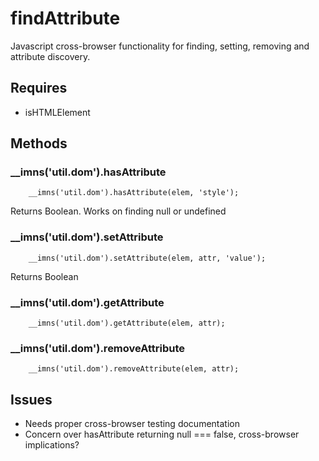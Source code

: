 # findAttribute
Javascript cross-browser functionality for finding, setting, removing and attribute discovery.

## Requires

* isHTMLElement

## Methods

### __imns('util.dom').hasAttribute

```
    __imns('util.dom').hasAttribute(elem, 'style');
```

Returns Boolean. Works on finding null or undefined

### __imns('util.dom').setAttribute

```
    __imns('util.dom').setAttribute(elem, attr, 'value');
```

Returns Boolean

### __imns('util.dom').getAttribute

```
    __imns('util.dom').getAttribute(elem, attr);
```

### __imns('util.dom').removeAttribute

```
    __imns('util.dom').removeAttribute(elem, attr);
```

## Issues

* Needs proper cross-browser testing documentation
* Concern over hasAttribute returning null === false, cross-browser implications?
